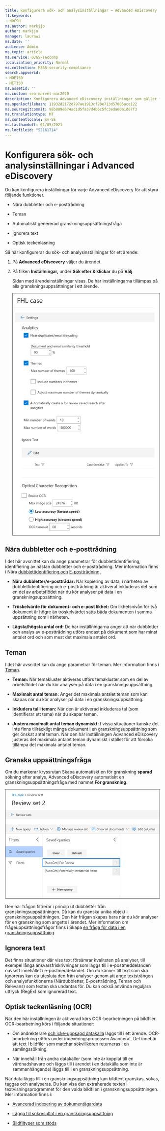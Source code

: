 ```yaml
---
title: Konfigurera sök- och analysinställningar – Advanced eDiscovery
f1.keywords:
- NOCSH
ms.author: markjjo
author: markjjo
manager: laurawi
ms.date: ''
audience: Admin
ms.topic: article
ms.service: O365-seccomp
localization_priority: Normal
ms.collection: M365-security-compliance
search.appverid:
- MOE150
- MET150
ms.assetid: ''
ms.custom: seo-marvel-mar2020
description: Konfigurera Advanced eDiscovery inställningar som gäller för alla granskningsinställningar i ett ärende. Det omfattar inställningar för analys och optisk teckenläsning.
ms.openlocfilehash: 11932d2172d797ae1913cf28e713d57805ace122
ms.sourcegitcommit: 98b889e674ad1d5fa37d4b6c5fc3eda60a1d67f3
ms.translationtype: MT
ms.contentlocale: sv-SE
ms.lasthandoff: 01/05/2021
ms.locfileid: "52161714"
---
```

# <a name="configure-search-and-analytics-settings-in-advanced-ediscovery"></a>Konfigurera sök- och analysinställningar i Advanced eDiscovery

Du kan konfigurera inställningar för varje Advanced eDiscovery för att styra följande funktioner.

- Nära dubbletter och e-posttrådning

- Teman

- Automatiskt genererad granskningsuppsättningsfråga

- Ignorera text

- Optisk teckenläsning

Så här konfigurerar du sök- och analysinställningar för ett ärende:

1. På **Advanced eDiscovery** väljer du ärendet.

2. På fliken **Inställningar,** under **Sök efter & klickar** du på **Välj**.

   Sidan med ärendeinställningar visas. De här inställningarna tillämpas på alla granskningsuppsättningar i ett ärende.

   ![Konfigurera analys- och sökinställningar för ett Advanced eDiscovery ärende](../media/AeDCaseSettings.png)

## <a name="near-duplicates-and-email-threading"></a>Nära dubbletter och e-posttrådning

I det här avsnittet kan du ange parametrar för dubblettidentifiering, identifiering av nästan dubbletter och e-posttrådning. Mer information finns i Nära [dubblettidentifiering och](near-duplicate-detection-in-advanced-ediscovery.md) [E-posttrådning.](email-threading-in-advanced-ediscovery.md)

- **Nära dubbletter/e-posttrådar:** När kopiering av data, i närheten av dubblettidentifiering och e-posttrådning är aktiverat inkluderas det som en del av arbetsflödet när du kör analyser på data i en granskningsuppsättning.

- **Tröskelvärde för dokument- och e-post likhet:** Om likhetsnivån för två dokument är högre än tröskelvärdet sätts båda dokumenten i samma uppsättning som i närheten.

- **Lägsta/högsta antal ord:** De här inställningarna anger att när dubbletter och analys av e-posttrådning utförs endast på dokument som har minst antalet ord och som mest det maximala antalet ord.

## <a name="themes"></a>Teman

I det här avsnittet kan du ange parametrar för teman. Mer information finns i [Teman](themes-in-advanced-ediscovery.md).

- **Teman:** När temakluster aktiveras utförs temakluster som en del av arbetsflödet när du kör analyser på data i en granskningsuppsättning.

- **Maximalt antal teman:** Anger det maximala antalet teman som kan skapas när du kör analyser på data i en granskningsuppsättning.

- **Inkludera tal i teman:** När den är aktiverad inkluderas tal (som identifierar ett tema) när du skapar teman. 

- **Justera maximalt antal teman dynamiskt:** I vissa situationer kanske det inte finns tillräckligt många dokument i en granskningsuppsättning som ger önskat antal teman. När den här inställningen Advanced eDiscovery justeras det maximala antalet teman dynamiskt i stället för att försöka tillämpa det maximala antalet teman.

## <a name="review-set-query"></a>Granska uppsättningsfråga

Om du markerar kryssrutan Skapa automatiskt en för granskning **sparad** sökning efter analys, Advanced eDiscovery automatiskt en granskningsuppsättningsfråga med namnet **För granskning.** 

![Frågan För granskning – automatiskt genererad](../media/AeDForReviewQuery.png)

Den här frågan filtrerar i princip ut dubbletter från granskningsuppsättningen. Då kan du granska unika objekt i granskningsuppsättningen. Den här frågan skapas bara när du kör analyser för en granskning som angetts i ärendet. Mer information om frågeuppsättningsfrågor finns i Skapa [en fråga för data i en granskningsuppsättning](review-set-search.md).

## <a name="ignore-text"></a>Ignorera text

Det finns situationer där viss text försämrar kvaliteten på analyser, till exempel långa ansvarsfriskrivningar som läggs till i e-postmeddelanden oavsett innehållet i e-postmeddelandet. Om du känner till text som ska ignoreras kan du utesluta den från analyser genom att ange textsträngen och analysfunktionerna (Närdubbletter, E-posttrådning, Teman och Relevans) som texten ska undantas för. Du kan också använda reguljära uttryck (RegEx) som ignorerad text. 

## <a name="optical-character-recognition-ocr"></a>Optisk teckenläsning (OCR)

När den här inställningen är aktiverad körs OCR-bearbetningen på bildfiler. OCR-bearbetning körs i följande situationer:

- Om andrekterare [och icke-uppsagd datakälla](non-custodial-data-sources.md) läggs till i ett ärende. OCR-bearbetning utförs under indexeringsprocessen Avancerat. Det innebär att text i bildfiler som matchar sökvillkoren returneras i en samlingssökning.

- När innehåll från andra datakällor (som inte är kopplat till en vårdnadshavare och läggs till i ärendet i en datakälla som inte är sammanhängande) läggs till i en granskningsuppsättning.

När data läggs till i en granskningsuppsättning kan bildtext granskas, sökas, taggas och analyseras. Du kan visa den extraherade texten i textvisningsprogrammet för den valda bildfilen i granskningsuppsättningen. Mer information finns i:

- [Avancerad indexering av dokumentägardata](indexing-custodian-data.md)

- [Lägga till sökresultat i en granskningsuppsättning](add-data-to-review-set.md#optical-character-recognition)

- [Bildfiltyper som stöds](supported-filetypes-ediscovery20.md#image)
